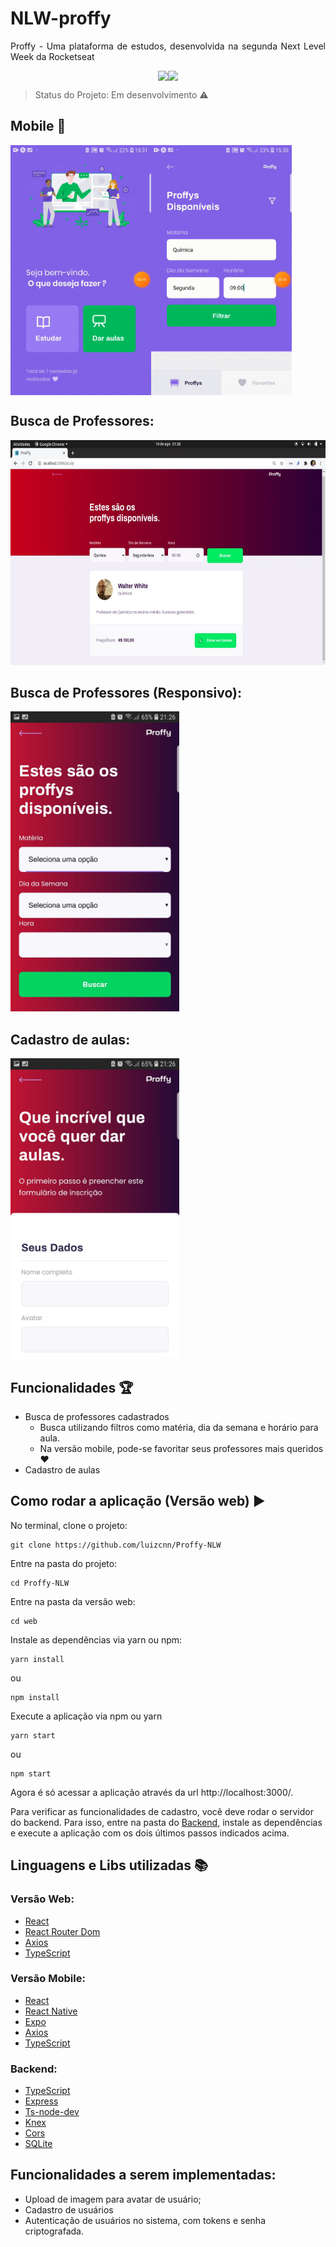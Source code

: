 # NLW-proffy
<p align="justify"> Proffy - Uma plataforma de estudos, desenvolvida na segunda Next Level Week da Rocketseat </p>

<div style="display: flex; justify-content: center">
  <img src="https://img.shields.io/static/v1?label=react&message=framework&color=blue&style=for-the-badge&logo=REACT"/>
  <img src="https://img.shields.io/static/v1?label=NodeJs&message=Backend&color=green&style=for-the-badge&logo=NODE"/>
</div>

> Status do Projeto: Em desenvolvimento :warning:

## Mobile :iphone:
<div style="display: flex">
  <img width="225px" height="400px" src="https://github.com/luizcnn/Proffy-NLW/blob/master/mobile/src/assets/images/gifs/WhatsApp-Video-2020-08-26-at-15.32.18.gif" />
  <img width="225px" height="400px" src="https://github.com/luizcnn/Proffy-NLW/blob/master/mobile/src/assets/images/gifs/WhatsApp-Video-2020-08-26-at-15.31.29.gif" />
</div>

## Busca de Professores:
<img width="640px" height="360px" src="https://github.com/luizcnn/Proffy-NLW/blob/master/web/src/assets/images/1.jpeg" />

## Busca de Professores (Responsivo): 
<img width="270px" height="480px" src="https://github.com/luizcnn/Proffy-NLW/blob/master/web/src/assets/images/2.jpeg" />

## Cadastro de aulas:
<img width="270px" height="480px" src="https://github.com/luizcnn/Proffy-NLW/blob/master/web/src/assets/images/3.jpeg" />

## Funcionalidades :trophy:
- Busca de professores cadastrados
  - Busca utilizando filtros como matéria, dia da semana e horário para aula.
  - Na versão mobile, pode-se favoritar seus professores mais queridos :hearts:
- Cadastro de aulas

## Como rodar a aplicação (Versão web) :arrow_forward:

No terminal, clone o projeto: 

```
git clone https://github.com/luizcnn/Proffy-NLW
```
Entre na pasta do projeto:

```
cd Proffy-NLW
```
Entre na pasta da versão web:

```
cd web
```

Instale as dependências via yarn ou npm:

```
yarn install
```
ou

```
npm install
```

Execute a aplicação via npm ou yarn

```
yarn start
```
ou

```
npm start
```
Agora é só acessar a aplicação através da url http://localhost:3000/.

Para verificar as funcionalidades de cadastro, você deve rodar o servidor do backend. Para isso, entre na pasta do <a href="https://github.com/luizcnn/Proffy-NLW/tree/master/backend"><span>Backend</span></a>, instale as dependências e execute a aplicação com os dois últimos passos indicados acima.

## Linguagens e Libs utilizadas :books:

### Versão Web:
- [React](https://reactjs.org/)
- [React Router Dom](https://reactrouter.com/web/guides/quick-start)
- [Axios](https://github.com/axios/axios)
- [TypeScript](https://www.typescriptlang.org/)

### Versão Mobile:
- [React](https://reactjs.org/)
- [React Native](https://reactnative.dev/)
- [Expo](https://expo.io/)
- [Axios](https://github.com/axios/axios)
- [TypeScript](https://www.typescriptlang.org/)

### Backend:
- [TypeScript](https://www.typescriptlang.org/)
- [Express](https://expressjs.com/pt-br/)
- [Ts-node-dev](https://www.npmjs.com/package/ts-node-dev)
- [Knex](http://knexjs.org/)
- [Cors](https://expressjs.com/en/resources/middleware/cors.html)
- [SQLite](https://www.sqlite.org/index.html)


## Funcionalidades a serem implementadas:
 - Upload de imagem para avatar de usuário;
 - Cadastro de usuários
  - Autenticação de usuários no sistema, com tokens e senha criptografada.
